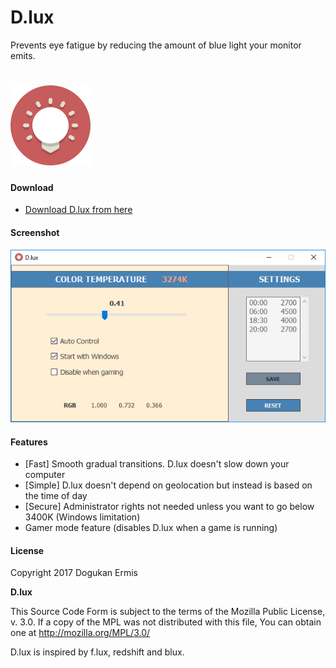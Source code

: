 # D.lux
Prevents eye fatigue by reducing the amount of blue light your monitor emits.

# ![](D.lux/logo.png)

#### Download
* [Download D.lux from here](https://github.com/D-Ermis/D.lux/releases)

#### Screenshot
![](D.lux/dlux.png)

#### Features
* [Fast] Smooth gradual transitions. D.lux doesn't slow down your computer
* [Simple] D.lux doesn't depend on geolocation but instead is based on the time of day
* [Secure] Administrator rights not needed unless you want to go below 3400K (Windows limitation)
* Gamer mode feature (disables D.lux when a game is running)

#### License
Copyright 2017 Dogukan Ermis

**D.lux**

This Source Code Form is subject to the terms of the 
Mozilla Public License, v. 3.0. If a copy of the MPL 
was not distributed with this file, You can obtain one at 
http://mozilla.org/MPL/3.0/



D.lux is inspired by f.lux, redshift and blux.
